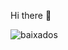 Hi there 👋

![baixados](https://github.com/fhconte/fhconte/assets/7251677/772e9e2f-91ab-4422-91c7-1e3c089270bd)
